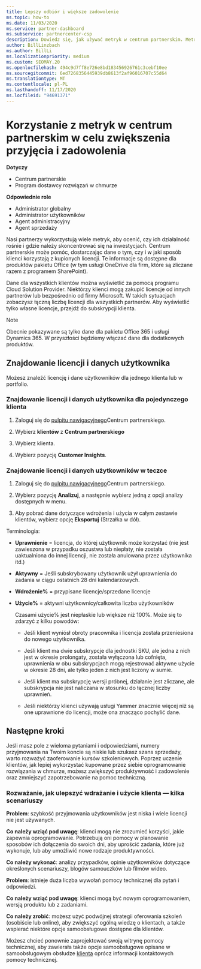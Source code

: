 ```yaml
---
title: Lepszy odbiór i większe zadowolenie
ms.topic: how-to
ms.date: 11/03/2020
ms.service: partner-dashboard
ms.subservice: partnercenter-csp
description: Dowiedz się, jak używać metryk w centrum partnerskim. Metryki mogą wskazywać, że firma rośnie, w jaki sposób klienci korzystają z licencji i gdzie należy skoncentrować się na inwestycjach.
author: BillLinzbach
ms.author: BillLi
ms.localizationpriority: medium
ms.custom: SEOMAY.20
ms.openlocfilehash: 494c9d7ff8e726e8bd183456926761c3cebf10ee
ms.sourcegitcommit: 6ed7268356445939db8613f2af96016707c55d64
ms.translationtype: MT
ms.contentlocale: pl-PL
ms.lasthandoff: 11/17/2020
ms.locfileid: "94691371"
---
```

# <a name="use-metrics-in-partner-center-to-increase-adoption-and-satisfaction"></a>Korzystanie z metryk w centrum partnerskim w celu zwiększenia przyjęcia i zadowolenia

**Dotyczy**

- Centrum partnerskie
- Program dostawcy rozwiązań w chmurze

**Odpowiednie role**

- Administrator globalny
- Administrator użytkowników
- Agent administracyjny
- Agent sprzedaży

Nasi partnerzy wykorzystują wiele metryk, aby ocenić, czy ich działalność rośnie i gdzie należy skoncentrować się na inwestycjach. Centrum partnerskie może pomóc, dostarczając dane o tym, czy i w jaki sposób klienci korzystają z kupionych licencji. Te informacje są dostępne dla produktów pakietu Office (w tym usługi OneDrive dla firm, które są zliczane razem z programem SharePoint).

Dane dla wszystkich klientów można wyświetlić za pomocą programu Cloud Solution Provider. Niektórzy klienci mogą zakupić licencje od innych partnerów lub bezpośrednio od firmy Microsoft. W takich sytuacjach zobaczysz łączną liczbę licencji dla wszystkich partnerów. Aby wyświetlić tylko własne licencje, przejdź do subskrypcji klienta.

> [!NOTE]  
> Obecnie pokazywane są tylko dane dla pakietu Office 365 i usługi Dynamics 365. W przyszłości będziemy włączać dane dla dodatkowych produktów.

## <a name="find-license-and-user-data"></a>Znajdowanie licencji i danych użytkownika

Możesz znaleźć licencję i dane użytkowników dla jednego klienta lub w portfolio.

### <a name="find-license-and-user-data-for-a-single-customer"></a>Znajdowanie licencji i danych użytkownika dla pojedynczego klienta

1. Zaloguj się do [pulpitu nawigacyjnego](https://partner.microsoft.com/dashboard)Centrum partnerskiego.

2. Wybierz **klientów** z **Centrum partnerskiego**

3. Wybierz klienta.

4. Wybierz pozycję **Customer Insights**.

### <a name="find-license-and-user-data-across-your-portfolio"></a>Znajdowanie licencji i danych użytkowników w teczce

1. Zaloguj się do [pulpitu nawigacyjnego](https://partner.microsoft.com/dashboard)Centrum partnerskiego.

2. Wybierz pozycję **Analizuj**, a następnie wybierz jedną z opcji analizy dostępnych w menu.

3. Aby pobrać dane dotyczące wdrożenia i użycia w całym zestawie klientów, wybierz opcję **Eksportuj** (Strzałka w dół).

Terminologia:

- **Uprawnienie** = licencja, do której użytkownik może korzystać (nie jest zawieszona w przypadku oszustwa lub niepłaty, nie została uaktualniona do innej licencji, nie została anulowana przez użytkownika itd.)

- **Aktywny** = Jeśli subskrybowany użytkownik użył uprawnienia do zadania w ciągu ostatnich 28 dni kalendarzowych.

- **Wdrożenie%** = przypisane licencje/sprzedane licencje

- **Użycie%** = aktywni użytkownicy/całkowita liczba użytkowników

   Czasami użycie% jest niepłaskie lub większe niż 100%. Może się to zdarzyć z kilku powodów:

  - Jeśli klient wyniósł obroty pracownika i licencja została przeniesiona do nowego użytkownika.

  - Jeśli klient ma dwie subskrypcje dla jednostki SKU, ale jedna z nich jest w okresie prolongaty, została wyłączona lub cofnięta, uprawnienia w obu subskrypcjach mogą rejestrować aktywne użycie w okresie 28 dni, ale tylko jeden z nich jest liczony w sumie.

  - Jeśli klient ma subskrypcję wersji próbnej, działanie jest zliczane, ale subskrypcja nie jest naliczana w stosunku do łącznej liczby uprawnień.

  - Jeśli niektórzy klienci używają usługi Yammer znacznie więcej niż są one uprawnione do licencji, może ona znacząco pochylić dane.

## <a name="next-steps"></a>Następne kroki

Jeśli masz pole z wieloma pytaniami i odpowiedziami, numery przyjmowania na Twoim koncie są niskie lub szukasz szans sprzedaży, warto rozważyć zaoferowanie kursów szkoleniowych. Poprzez uczenie klientów, jak lepiej wykorzystać kupowane przez siebie oprogramowanie rozwiązania w chmurze, możesz zwiększyć produktywność i zadowolenie oraz zmniejszyć zapotrzebowanie na pomoc techniczną.

### <a name="considering-how-to-improve-customer-adoption-and-usage---a-couple-scenarios"></a>Rozważanie, jak ulepszyć wdrażanie i użycie klienta — kilka scenariuszy

**Problem**: szybkość przyjmowania użytkowników jest niska i wiele licencji nie jest używanych.

**Co należy wziąć pod uwagę**: klienci mogą nie zrozumieć korzyści, jakie zapewnia oprogramowanie. Potrzebują oni pomocy w planowanie sposobów ich dołączenia do swoich dni, aby uprościć zadania, które już wykonuje, lub aby umożliwić nowe rodzaje produktywności.

**Co należy wykonać**: analizy przypadków, opinie użytkowników dotyczące określonych scenariuszy, blogów samouczków lub filmów wideo.

**Problem**: istnieje duża liczba wywołań pomocy technicznej dla pytań i odpowiedzi.

**Co należy wziąć pod uwagę**: klienci mogą być nowym oprogramowaniem, wersją produktu lub z zadaniami.

**Co należy zrobić**: możesz użyć podwójnej strategii oferowania szkoleń (osobiście lub online), aby zwiększyć ogólną wiedzę o klientach, a także wspierać niektóre opcje samoobsługowe dostępne dla klientów.

Możesz chcieć ponownie zaprojektować swoją witrynę pomocy technicznej, aby zawierała także opcje samoobsługowe opisane w samoobsługowym obsłudze [klienta](customer-self-support.md) oprócz informacji kontaktowych pomocy technicznej.

